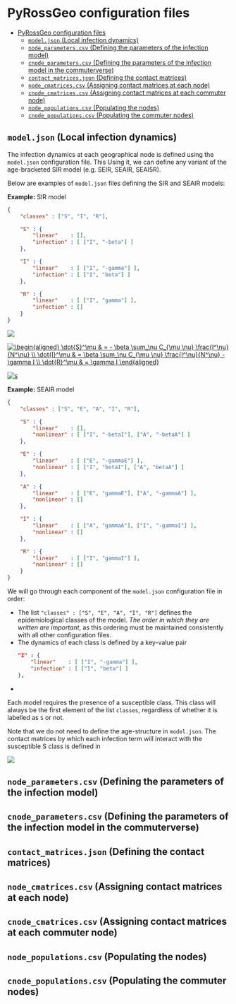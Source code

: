 # PyRossGeo configuration files

- [PyRossGeo configuration files](#pyrossgeo-configuration-files)
  - [`model.json` (Local infection dynamics)](#modeljson-local-infection-dynamics)
  - [`node_parameters.csv` (Defining the parameters of the infection model)](#nodeparameterscsv-defining-the-parameters-of-the-infection-model)
  - [`cnode_parameters.csv` (Defining the parameters of the infection model in the commuterverse)](#cnodeparameterscsv-defining-the-parameters-of-the-infection-model-in-the-commuterverse)
  - [`contact_matrices.json` (Defining the contact matrices)](#contactmatricesjson-defining-the-contact-matrices)
  - [`node_cmatrices.csv` (Assigning contact matrices at each node)](#nodecmatricescsv-assigning-contact-matrices-at-each-node)
  - [`cnode_cmatrices.csv` (Assigning contact matrices at each commuter node)](#cnodecmatricescsv-assigning-contact-matrices-at-each-commuter-node)
  - [`node_populations.csv` (Populating the nodes)](#nodepopulationscsv-populating-the-nodes)
  - [`cnode_populations.csv` (Populating the commuter nodes)](#cnodepopulationscsv-populating-the-commuter-nodes)

## `model.json` (Local infection dynamics)

The infection dynamics at each geographical node is defined using the
`model.json` configuration file. This Using it, we can define any variant of the
age-bracketed SIR model (e.g. SEIR, SEAIR, SEAI5R).

Below are examples of `model.json` files defining the SIR and
SEAIR models:

**Example:** SIR model

```json
{
    "classes" : ["S", "I", "R"],

    "S" : {
        "linear"    : [],
        "infection" : [ ["I", "-beta"] ]
    },

    "I" : {
        "linear"    : [ ["I", "-gamma"] ],
        "infection" : [ ["I", "beta"] ]
    },

    "R" : {
        "linear"    : [ ["I", "gamma"] ],
        "infection" : []
    }
}

```

<img style="text-align: center;" src="https://render.githubusercontent.com/render/math?math=
\begin{aligned}
\dot{S}^\mu %26 = - \beta \sum_\nu C_{\mu \nu} \frac{I^\nu}{N^\nu} \\
\dot{I}^\mu %26 = \beta \sum_\nu C_{\mu \nu} \frac{I^\nu}{N^\nu} - \gamma I \\
\dot{R}^\mu %26 = \gamma I
\end{aligned}">

<a href="https://www.codecogs.com/eqnedit.php?latex=\inline&space;\begin{aligned}&space;\dot{S}^\mu&space;&&space;=&space;-&space;\beta&space;\sum_\nu&space;C_{\mu&space;\nu}&space;\frac{I^\nu}{N^\nu}&space;\\&space;\dot{I}^\mu&space;&&space;=&space;\beta&space;\sum_\nu&space;C_{\mu&space;\nu}&space;\frac{I^\nu}{N^\nu}&space;-&space;\gamma&space;I&space;\\&space;\dot{R}^\mu&space;&&space;=&space;\gamma&space;I&space;\end{aligned}" target="_blank"><img src="https://latex.codecogs.com/gif.latex?\inline&space;\begin{aligned}&space;\dot{S}^\mu&space;&&space;=&space;-&space;\beta&space;\sum_\nu&space;C_{\mu&space;\nu}&space;\frac{I^\nu}{N^\nu}&space;\\&space;\dot{I}^\mu&space;&&space;=&space;\beta&space;\sum_\nu&space;C_{\mu&space;\nu}&space;\frac{I^\nu}{N^\nu}&space;-&space;\gamma&space;I&space;\\&space;\dot{R}^\mu&space;&&space;=&space;\gamma&space;I&space;\end{aligned}" title="\begin{aligned} \dot{S}^\mu & = - \beta \sum_\nu C_{\mu \nu} \frac{I^\nu}{N^\nu} \\ \dot{I}^\mu & = \beta \sum_\nu C_{\mu \nu} \frac{I^\nu}{N^\nu} - \gamma I \\ \dot{R}^\mu & = \gamma I \end{aligned}" /></a>

<a href="https://www.codecogs.com/eqnedit.php?latex=s" target="_blank"><img src="https://latex.codecogs.com/gif.latex?s" title="s" /></a>

**Example:** SEAIR model

```json
{
    "classes" : ["S", "E", "A", "I", "R"],

    "S" : {
        "linear"    : [],
        "nonlinear" : [ ["I", "-betaI"], ["A", "-betaA"] ]
    },

    "E" : {
        "linear"    : [ ["E", "-gammaE"] ],
        "nonlinear" : [ ["I", "betaI"], ["A", "betaA"] ]
    },

    "A" : {
        "linear"    : [ ["E", "gammaE"], ["A", "-gammaA"] ],
        "nonlinear" : []
    },

    "I" : {
        "linear"    : [ ["A", "gammaA"], ["I", "-gammaI"] ],
        "nonlinear" : []
    },

    "R" : {
        "linear"    : [ ["I", "gammaI"] ],
        "nonlinear" : []
    }
}

```


We will go through each component of the `model.json` configuration file in order:

-  The list `"classes" : ["S", "E", "A", "I", "R"]` defines the epidemiological
classes of the model. <i>The order in which they are written are important</i>,
as this ordering must be maintained consistently with all other configuration files.
- The dynamics of each class is defined by a key-value pair
    ```json
    "I" : {
        "linear"    : [ ["I", "-gamma"] ],
        "infection" : [ ["I", "beta"] ]
    },
    ```
- 

Each model requires the presence of a susceptible class. This class
will always be the first element of the list `classes`, regardless
of whether it is labelled as `S` or not.

Note that we do not need to define the age-structure in `model.json`.
The contact matrices by which each infection term will interact
with the susceptible S class is defined in

<img style="text-align: center;" src="https://render.githubusercontent.com/render/math?math=x">

## `node_parameters.csv` (Defining the parameters of the infection model)

## `cnode_parameters.csv` (Defining the parameters of the infection model in the commuterverse)

## `contact_matrices.json` (Defining the contact matrices)

## `node_cmatrices.csv` (Assigning contact matrices at each node)

## `cnode_cmatrices.csv` (Assigning contact matrices at each commuter node)

## `node_populations.csv` (Populating the nodes)

## `cnode_populations.csv` (Populating the commuter nodes)